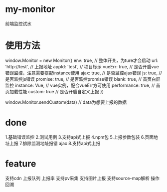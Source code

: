 # my-monitor
前端监控试水

# 使用方法
window.Monitor = new Monitor({
  env: true,                    // 整体开关，为ture才会启动
  url: 'http://test',           // 上报地址
  appId: 'test',                // 项目标示
  vueErr: true,                 // 是否开启vue错误监控，注意需要搭配instance使用
  ajax: true,                   // 是否监控ajax错误
  js: true,                     // 是否监控js错误
  promise: true,                // 是否监控promise错误
  blank: true,                  // 首页白屏监控
  instance: Vue,                // vue实例，配合vueErr方可使用
  performance: true,            // 首页加载性能
  custom: true                  // 是否开启自定义上报
})

window.Monitor.sendCustom(data) // data为想要上报的数据


# done
1.基础错误监控
2.测试用例
3.支持api式上报
4.npm包
5.上报参数包装
6.页面地址上报
7.排除监测地址报错 ajax
8.支持api式上报

# feature
支持cdn
上报队列
上报率
支持pv采集
支持图片上报
支持source-map解析
操作回溯